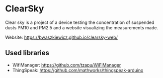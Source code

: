 # ClearSky

Clear sky is a project of a device testing the concentration of suspended dusts PM10 and PM2.5 and a website visualizing the measurements made.

Website: https://bwaszkiewicz.github.io/clearsky-web/


## Used libraries

* WifiManager: https://github.com/tzapu/WiFiManager
* ThingSpeak: https://github.com/mathworks/thingspeak-arduino
